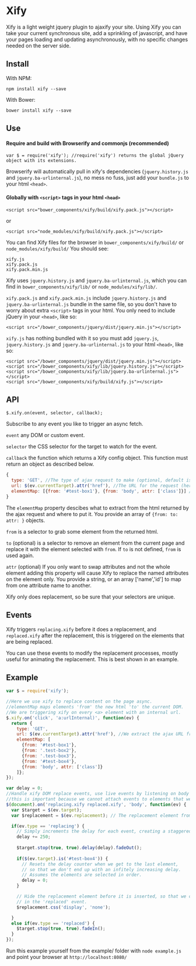 # Xify

Xify is a light weight jquery plugin to ajaxify your site.
Using Xify you can take your current synchronous site, add a sprinkling of javascript, and have 
your pages loading and updating asynchronously, with no specific changes needed on the server side.


## Install

With NPM:
```
npm install xify --save
```
With Bower:
```
bower install xify --save
```


## Use

#### Require and build with Browserify and commonjs **(recommended)**
```
var $ = require('xify'); //require('xify') returns the global jQuery object with its extensions.
```
Browserify will automatically pull in xify's dependencies (`jquery.history.js` and `jquery.ba-urlinternal.js`), 
no mess no fuss, just add your `bundle.js` to your html `<head>`.


#### Globally with `<script>` tags in your html `<head>`
```
<script src="bower_components/xify/build/xify.pack.js"></script>
```
or
```
<script src="node_modules/xify/build/xify.pack.js"></script>
```

You can find Xify files for the browser in `bower_components/xify/build/` or `node_modules/xify/build/` 
You should see:
```
xify.js
xify.pack.js
xify.pack.min.js
```

Xify uses `jquery.history.js` and `jquery.ba-urlinternal.js`, 
which you can find in `bower_components/xify/lib/` or `node_modules/xify/lib/`.

`xify.pack.js` and `xify.pack.min.js` include `jquery.history.js` and `jquery.ba-urlinternal.js` 
bundle in the same file, so you don't have to worry about extra `<script>` tags in your html. 
You only need to include jQuery in your `<head>`, like so:
```
<script src="/bower_components/jquery/dist/jquery.min.js"></script>
```

`xify.js` has nothing bundled with it so you must add `jquery.js`, `jquery.history.js` and `jquery.ba-urlinternal.js` 
to your html `<head>`, like so:
```
<script src="/bower_components/jquery/dist/jquery.min.js"></script>
<script src="/bower_components/xify/lib/jquery.history.js"></script>
<script src="/bower_components/xify/lib/jquery.ba-urlinternal.js"></script>
<script src="/bower_components/xify/build/xify.js"></script>
```


## API

```
$.xify.on(event, selector, callback);
```
Subscribe to any event you like to trigger an async fetch.


`event` any DOM or custom event.

`selector` the CSS selector for the target to watch for the event.

`callback` the function which returns a Xify config object. This function must return an object as described below.

```js
{
  type: 'GET', //The type of ajax request to make (optional, default is GET).
  url: $(ev.currentTarget).attr('href'), //The URL for the request (here we've taken it from an anchor tag).
  elementMap: [{from: '#test-box1'}, {from: 'body', attr: ['class']}] //The map used to replace elements, more below.
}
```
The `elementMap` property descibes what to extract from the html returned by the ajax request and where to put it.
You provide an array of `{from: to: attr: }` objects.

`from` is a selector to grab some element from the returned html.

`to` (optional) is a selector to remove an element from the current page and replace it with 
the element selected with `from`. If `to` is not defined, `from` is used again.

`attr` (optional) If you only want to swap attributes and not the whole element adding this property 
will cause Xify to replace the named attributes on the element only. You provide a string, or an array 
['name','id'] to map from one attribute name to another.

Xify only does replacement, so be sure that your selectors are unique.


## Events

Xify triggers `replacing.xify` before it does a replacement, and `replaced.xify` after the replacement, 
this is triggered on the elements that are being replaced.

You can use these events to modify the replacement processes, mostly useful for animating the replacement.
This is best shown in an example.

## Example

```js
var $ = require('xify');

//Here we use xify to replace content on the page async.
//elementMap maps elements 'from' the new html 'to' the current DOM.
//We are triggering xify on every <a> element with an internal url.
$.xify.on('click', 'a:urlInternal)', function(ev) {
  return {
    type: 'GET',
    url: $(ev.currentTarget).attr('href'), //We extract the ajax URL from the <a> element.
    elementMap: [
      {from: '#test-box1'}, 
      {from: '.test-box2'}, 
      {from: '.test-box3'}, 
      {from: '#test-box4'}, 
      {from: 'body', attr: ['class']}
    ]};
});

var delay = 0;
//Handle xify DOM replace events, use live events by listening on body or document
//this is important because we cannot attach events to elements that we will be replacing.
$(document).on('replacing.xify replaced.xify', 'body', function(ev) {
  var $target = $(ev.target);
  var $replacement = $(ev.replacement); // The replacement element from xify.

  if(ev.type == 'replacing') {
    // Simply increments the delay for each event, creating a staggered replacement.
    delay += 250;
    
    $target.stop(true, true).delay(delay).fadeOut();
    
    if($(ev.target).is('#test-box4')) {
      // Resets the delay counter when we get to the last element, 
      // so that we don't end up with an infitely increasing delay.
      // Assumes the elements are selected in order.
      delay = 0;
    }

    // Hide the replacement element before it is inserted, so that we can animate it
    // in the 'replaced' event.
    $replacement.css('display', 'none');

  }
  else if(ev.type == 'replaced') {
    $target.stop(true, true).fadeIn();
  }
});
```

Run this example yourself from the example/ folder with `node example.js` and point your browser at 
`http://localhost:8080/`
